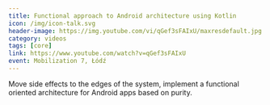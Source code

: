 ```yaml
---
title: Functional approach to Android architecture using Kotlin
icon: /img/icon-talk.svg
header-image: https://img.youtube.com/vi/qGef3sFAIxU/maxresdefault.jpg
category: videos
tags: [core]
link: https://www.youtube.com/watch?v=qGef3sFAIxU
event: Mobilization 7, Łódź
---
```

Move side effects to the edges of the system, implement a functional oriented architecture for Android apps based on purity.
